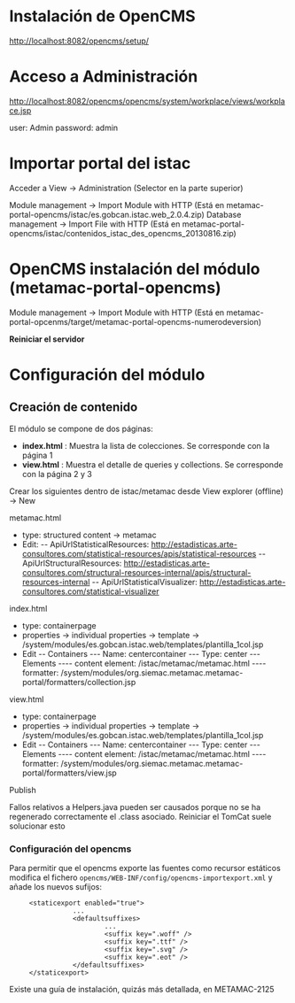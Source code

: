 # Instalación de OpenCMS

[http://localhost:8082/opencms/setup/](http://localhost:8082/opencms/setup/)

# Acceso a Administración
[http://localhost:8082/opencms/opencms/system/workplace/views/workplace.jsp](http://localhost:8082/opencms/opencms/system/workplace/views/workplace.jsp)

user: Admin
password: admin

# Importar portal del istac
Acceder a View -> Administration (Selector en la parte superior)

Module management -> Import Module with HTTP (Está en metamac-portal-opencms/istac/es.gobcan.istac.web_2.0.4.zip)
Database management -> Import File with HTTP (Está en metamac-portal-opencms/istac/contenidos_istac_des_opencms_20130816.zip)

# OpenCMS instalación del módulo (metamac-portal-opencms)

Module management -> Import Module with HTTP (Está en metamac-portal-opcenms/target/metamac-portal-opencms-numerodeversion)

**Reiniciar el servidor**

# Configuración del módulo

## Creación de contenido

El módulo se compone de dos páginas:

* **index.html** : Muestra la lista de colecciones. Se corresponde con la página 1
* **view.html** : Muestra el detalle de queries y collections. Se corresponde con la página 2 y 3


Crear los siguientes  dentro de istac/metamac desde View explorer (offline) -> New

metamac.html
- type: structured content -> metamac
- Edit:
-- ApiUrlStatisticalResources: http://estadisticas.arte-consultores.com/statistical-resources/apis/statistical-resources
-- ApiUrlStructuralResources: http://estadisticas.arte-consultores.com/structural-resources-internal/apis/structural-resources-internal
-- ApiUrlStatisticalVisualizer: http://estadisticas.arte-consultores.com/statistical-visualizer

index.html
- type: containerpage
- properties -> individual properties -> template -> /system/modules/es.gobcan.istac.web/templates/plantilla_1col.jsp
- Edit
-- Containers
--- Name: centercontainer
--- Type: center
--- Elements
---- content element: /istac/metamac/metamac.html
---- formatter: /system/modules/org.siemac.metamac.metamac-portal/formatters/collection.jsp

view.html
- type: containerpage
- properties -> individual properties -> template -> /system/modules/es.gobcan.istac.web/templates/plantilla_1col.jsp
- Edit
-- Containers
--- Name: centercontainer
--- Type: center
--- Elements
---- content element: /istac/metamac/metamac.html
---- formatter: /system/modules/org.siemac.metamac.metamac-portal/formatters/view.jsp

Publish

Fallos relativos a Helpers.java pueden ser causados porque no se ha regenerado correctamente el .class asociado. Reiniciar el TomCat suele solucionar esto

### Configuración del opencms

Para permitir que el opencms exporte las fuentes como recursor estáticos modifica el fichero `opencms/WEB-INF/config/opencms-importexport.xml` y añade los nuevos sufijos:

         <staticexport enabled="true">
                    ...
                    <defaultsuffixes>
                            ...
                            <suffix key=".woff" />
                            <suffix key=".ttf" />
                            <suffix key=".svg" />
                            <suffix key=".eot" />
                    </defaultsuffixes>
         </staticexport>

Existe una guía de instalación, quizás más detallada, en METAMAC-2125
